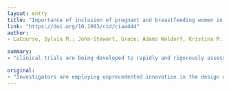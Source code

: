 ```yaml
---
layout: entry
title: "Importance of inclusion of pregnant and breastfeeding women in COVID-19 therapeutic trials"
link: "https://doi.org/10.1093/cid/ciaa444"
author:
- LaCourse, Sylvia M.; John-Stewart, Grace; Adams Waldorf, Kristina M.

summary:
- "clinical trials are being developed to rapidly and rigorously assess potentially promising therapies for COVID-19. The few trials which allow their inclusion focus on post-exposure prophylaxis or outpatient treatment of milder disease. These restrictions were put in place despite experience with these drugs in pregnant women. We call attention to the need and urgency to engage pregnant women in treatment trials now in order to develop data-driven recommendations regarding the risks and benefits of therapies in this unique but not uncommon population."

original:
- "Investigators are employing unprecedented innovation in the design of clinical trials to rapidly and rigorously assess potentially promising therapies for COVID-19; this is in stark contrast to the continued near universal regressive practice of exclusion of pregnant and breastfeeding women from these trials. The few trials which allow their inclusion focus on post-exposure prophylaxis or outpatient treatment of milder disease, limiting the options available to pregnant women with severe COVID-19 to compassionate use of remdesivir, or off-label drug use of hydroxychloroquine or other therapies. These restrictions were put in place despite experience with these drugs in pregnant women. In this Viewpoint, we call attention to the need and urgency to engage pregnant women in COVID-19 treatment trials now in order to develop data-driven recommendations regarding the risks and benefits of therapies in this unique but not uncommon population."
---
```


